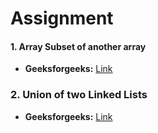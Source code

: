 # Assignment

#### 1. Array Subset of another array
- **Geeksforgeeks:** [Link](https://www.geeksforgeeks.org/problems/array-subset-of-another-array2317/1?itm_source=geeksforgeeks&itm_medium=article&itm_campaign=bottom_sticky_on_article)


### 2. Union of two Linked Lists
- **Geeksforgeeks:** [Link](https://www.geeksforgeeks.org/problems/union-of-two-linked-list/1?itm_source=geeksforgeeks&itm_medium=article&itm_campaign=bottom_sticky_on_article)